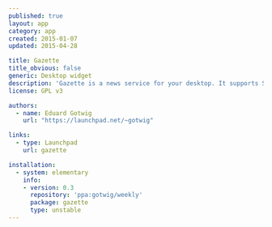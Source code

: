 ```yaml
---
published: true
layout: app
category: app
created: 2015-01-07
updated: 2015-04-28

title: Gazette
title_obvious: false
generic: Desktop widget
description: 'Gazette is a news service for your desktop. It supports Services and right now shows you the weather recently used files and global world news.'
license: GPL v3

authors:
  - name: Eduard Gotwig
    url: "https://launchpad.net/~gotwig"

links:
  - type: Launchpad
    url: gazette

installation:
  - system: elementary
    info:
    - version: 0.3
      repository: 'ppa:gotwig/weekly'
      package: gazette
      type: unstable
---
```

